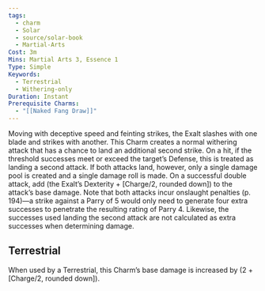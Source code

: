 ```yaml
---
tags:
  - charm
  - Solar
  - source/solar-book
  - Martial-Arts
Cost: 3m
Mins: Martial Arts 3, Essence 1
Type: Simple
Keywords:
  - Terrestrial
  - Withering-only
Duration: Instant
Prerequisite Charms:
  - "[[Naked Fang Draw]]"
---
```

Moving with deceptive speed and feinting strikes, the Exalt slashes with one blade and strikes with another. This Charm creates a normal withering attack that has a chance to land an additional second strike. On a hit, if the threshold successes meet or exceed the target’s Defense, this is treated as landing a second attack. If both attacks land, however, only a single damage pool is created and a single damage roll is made. On a successful double attack, add (the Exalt’s Dexterity + [Charge/2, rounded down]) to the attack’s base damage. Note that both attacks incur onslaught penalties (p. 194)—a strike against a Parry of 5 would only need to generate four extra successes to penetrate the resulting rating of Parry 4. Likewise, the successes used landing the second attack are not calculated as extra successes when determining damage. 

## Terrestrial

When used by a Terrestrial, this Charm’s base damage is increased by (2 + [Charge/2, rounded down]). 